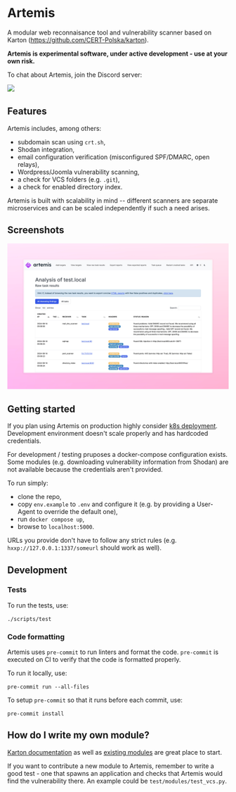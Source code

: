 # Artemis
A modular web reconnaisance tool and vulnerability scanner based on Karton
(https://github.com/CERT-Polska/karton).

**Artemis is experimental software, under active development - use at your own risk.**

To chat about Artemis, join the Discord server:

[![](https://dcbadge.vercel.app/api/server/GfUW4mZmy9)](https://discord.gg/GfUW4mZmy9)

## Features
Artemis includes, among others:

 - subdomain scan using `crt.sh`,
 - Shodan integration,
 - email configuration verification (misconfigured SPF/DMARC, open relays),
 - Wordpress/Joomla vulnerability scanning,
 - a check for VCS folders (e.g. `.git`),
 - a check for enabled directory index.

Artemis is built with scalability in mind -- different scanners are separate microservices
and can be scaled independently if such a need arises.

## Screenshots
![Artemis - scan](.github/screenshots/scan.png)

## Getting started
If you plan using Artemis on production highly consider [k8s deployment](k8s/README.md). Development
environment doesn't scale properly and has hardcoded credentials.

For development / testing pruposes a docker-compose configuration exists. Some modules (e.g. downloading
vulnerability information from Shodan) are not available because the credentials aren't provided.

To run simply:

 - clone the repo,
 - copy `env.example` to `.env` and configure it (e.g. by providing a User-Agent to override the default one),
 - run `docker compose up`,
 - browse to `localhost:5000`.

URLs you provide don't have to follow any strict rules (e.g. `hxxp://127.0.0.1:1337/someurl` should work as well).

## Development

### Tests
To run the tests, use:

```
./scripts/test
```

### Code formatting
Artemis uses `pre-commit` to run linters and format the code.
`pre-commit` is executed on CI to verify that the code is formatted properly.

To run it locally, use:

```
pre-commit run --all-files
```

To setup `pre-commit` so that it runs before each commit, use:

```
pre-commit install
```

## How do I write my own module?

[Karton documentation](https://karton-core.readthedocs.io/en/latest/) as well
as [existing modules](artemis/modules) are great place to start.

If you want to contribute a new module to Artemis, remember to write a good test - one
that spawns an application and checks that Artemis would find the vulnerability there.
An example could be `test/modules/test_vcs.py`.
